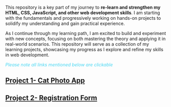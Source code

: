This repository is a key part of my journey to <b>re-learn and strengthen my HTML, CSS, JavaScript, and other web development skills</b>. I am starting with the fundamentals and progressively working on hands-on projects to solidify my understanding and gain practical experience.

As I continue through my learning path, I am excited to build and experiment with new concepts, focusing on both mastering the theory and applying it in real-world scenarios. This repository will serve as a collection of my learning projects, showcasing my progress as I explore and refine my skills in web development.

<p style="color:#49D6F2;"><em>Please note all links mentioned below are clickable</em></p>
<h2><a href="https://ananya88.github.io/Learning_Projects/Cat_Photo_App/">Project 1- Cat Photo App</a></h2>
<h2><a href= "https://ananya88.github.io/Learning_Projects/Registration_Form/">Project 2- Registration Form</a></h2?>

